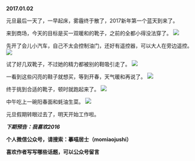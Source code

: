 
**2017.01.02**

元旦最后一天了，一早起床，雾霾终于散了，2017新年第一个蓝天到来了。

来到商场，今天的目标是买一双暖和的靴子，之前的全都小得没法穿了。
![](http://upload-images.jianshu.io/upload_images/51001-00c8c490c2ea7b8b.jpg)


先开了会儿小汽车，自己不太会控制油门，还好有遥控器，可以大人在旁边遥控。
![](http://upload-images.jianshu.io/upload_images/51001-b6bd0aea169d4b9f.jpg)


试了好几双靴子，不过她的精力都被别的鞋吸引走了。
![](http://upload-images.jianshu.io/upload_images/51001-2d182d4f57fc8846.jpg)


一看到这些闪亮的鞋子就想买，等到开春，天气暖和再说了。
![](http://upload-images.jianshu.io/upload_images/51001-22dc9c76a0b16873.jpg)


终于挑到合适的靴子，顿时就跑起来了。
![](http://upload-images.jianshu.io/upload_images/51001-7cfb55351055e6d3.jpg)


中午吃上一碗阳春面和蚝油生菜。
![](http://upload-images.jianshu.io/upload_images/51001-f21f57d860172ef4.jpg)


元旦假期转眼过去了，明天开始工作啦。


***下期预告：我喜欢2016***


**个人微信公众号，请搜索：摹喵居士（momiaojushi）**

**喜欢作者写写哪些话题，可以公众号留言**

